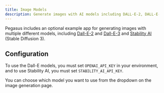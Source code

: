 ```yaml
---
title: Image Models
description: Generate images with AI models including DALL-E-2, DALL-E-3, and Stability AI using OpenAI and Stability AI API keys in your Django application.
---
```


Pegasus includes an optional example app for generating images with multiple different models,
including [Dall-E-2](https://openai.com/index/dall-e-2) and [Dall-E-3](https://openai.com/index/dall-e-3)
and [Stability AI](https://stability.ai/) (Stable Diffusion 3).

## Configuration

To use the Dall-E models, you must set `OPENAI_API_KEY` in your environment,
and to use Stability AI, you must set `STABILITY_AI_API_KEY`.

You can choose which model you want to use from the dropdown on the image generation page.
